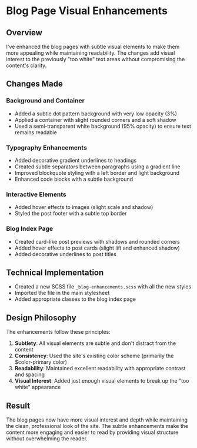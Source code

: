 # Blog Page Visual Enhancements

## Overview
I've enhanced the blog pages with subtle visual elements to make them more appealing while maintaining readability. The changes add visual interest to the previously "too white" text areas without compromising the content's clarity.

## Changes Made

### Background and Container
- Added a subtle dot pattern background with very low opacity (3%)
- Applied a container with slight rounded corners and a soft shadow
- Used a semi-transparent white background (95% opacity) to ensure text remains readable

### Typography Enhancements
- Added decorative gradient underlines to headings
- Created subtle separators between paragraphs using a gradient line
- Improved blockquote styling with a left border and light background
- Enhanced code blocks with a subtle background

### Interactive Elements
- Added hover effects to images (slight scale and shadow)
- Styled the post footer with a subtle top border

### Blog Index Page
- Created card-like post previews with shadows and rounded corners
- Added hover effects to post cards (slight lift and enhanced shadow)
- Added decorative underlines to post titles

## Technical Implementation
- Created a new SCSS file `_blog-enhancements.scss` with all the new styles
- Imported the file in the main stylesheet
- Added appropriate classes to the blog index page

## Design Philosophy
The enhancements follow these principles:
1. **Subtlety**: All visual elements are subtle and don't distract from the content
2. **Consistency**: Used the site's existing color scheme (primarily the $color-primary color)
3. **Readability**: Maintained excellent readability with appropriate contrast and spacing
4. **Visual Interest**: Added just enough visual elements to break up the "too white" appearance

## Result
The blog pages now have more visual interest and depth while maintaining the clean, professional look of the site. The subtle enhancements make the content more engaging and easier to read by providing visual structure without overwhelming the reader.
